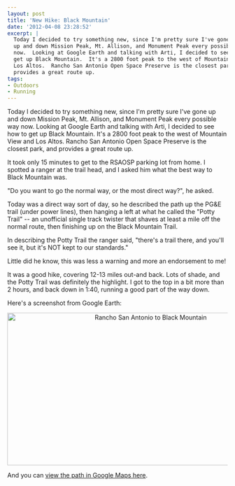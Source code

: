 ```yaml
---
layout: post
title: 'New Hike: Black Mountain'
date: '2012-04-08 23:28:52'
excerpt: |
  Today I decided to try something new, since I'm pretty sure I've gone
  up and down Mission Peak, Mt. Allison, and Monument Peak every possible way
  now.  Looking at Google Earth and talking with Arti, I decided to see how to
  get up Black Mountain.  It's a 2800 foot peak to the west of Mountain View and
  Los Altos.  Rancho San Antonio Open Space Preserve is the closest park, and
  provides a great route up.
tags:
- Outdoors
- Running
---
```


Today I decided to try something new, since I'm pretty sure I've gone up and down Mission Peak, Mt. Allison, and Monument Peak every possible way now. Looking at Google Earth and talking with Arti, I decided to see how to get up Black Mountain. It's a 2800 foot peak to the west of Mountain View and Los Altos. Rancho San Antonio Open Space Preserve is the closest park, and provides a great route up.

It took only 15 minutes to get to the RSAOSP parking lot from home. I spotted a ranger at the trail head, and I asked him what the best way to Black Mountain was.

"Do you want to go the normal way, or the most direct way?", he asked.

Today was a direct way sort of day, so he described the path up the PG&E trail (under power lines), then hanging a left at what he called the "Potty Trail" -- an unofficial single track twister that shaves at least a mile off the normal route, then finishing up on the Black Mountain Trail.

In describing the Potty Trail the ranger said, "there's a trail there, and you'll see it, but it's NOT kept to our standards."

Little did he know, this was less a warning and more an endorsement to me!

It was a good hike, covering 12-13 miles out-and back. Lots of shade, and the Potty Trail was definitely the highlight. I got to the top in a bit more than 2 hours, and back down in 1:40, running a good part of the way down.

Here's a screenshot from Google Earth:

<p style="text-align:center;"><a href="http://www.flickr.com/photos/thenobot/7058529335/" title="Rancho San Antonio to Black Mountain by thenobot, on Flickr"><img src="https://farm6.staticflickr.com/5461/7058529335_4c1054a13e_z.jpg" width="640" height="349" alt="Rancho San Antonio to Black Mountain"></a></p>
And you can <a href="http://maps.google.com/maps/ms?msid=216260364569572714769.0004bd335d878f4d366ae&msa=0&ll=37.324692,-122.117379&spn=0.044911,0.074844">view the path in Google Maps here</a>.
